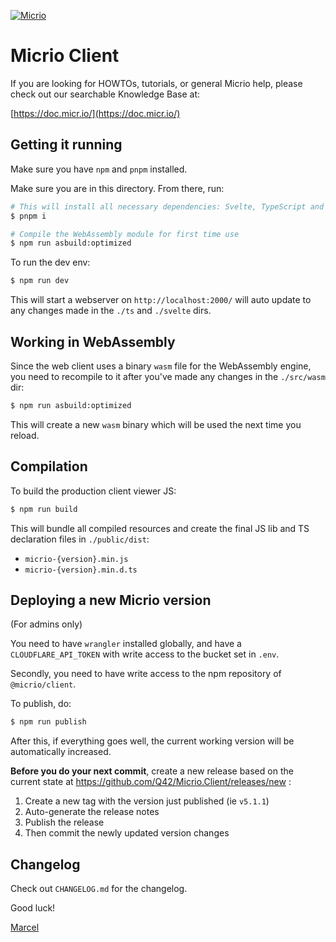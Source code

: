 [![Micrio](https://b.micr.io/_statics/img/micrio-logo.png)](https://micr.io/)

# Micrio Client

If you are looking for HOWTOs, tutorials, or general Micrio help, please check out our
searchable Knowledge Base at:

[https://doc.micr.io/](https://doc.micr.io/)

## Getting it running

Make sure you have `npm` and `pnpm` installed.

Make sure you are in this directory. From there, run:

```sh
# This will install all necessary dependencies: Svelte, TypeScript and all WebAssembly stuff
$ pnpm i

# Compile the WebAssembly module for first time use
$ npm run asbuild:optimized
```

To run the dev env:

```sh
$ npm run dev
```

This will start a webserver on `http://localhost:2000/` will auto update to any changes made in the `./ts` and `./svelte` dirs.

## Working in WebAssembly

Since the web client uses a binary `wasm` file for the WebAssembly engine, you need to recompile to it after you've made any changes in the `./src/wasm` dir:

```sh
$ npm run asbuild:optimized
```

This will create a new `wasm` binary which will be used the next time you reload.

## Compilation

To build the production client viewer JS:

```sh
$ npm run build
```

This will bundle all compiled resources and create the final JS lib and TS declaration files in `./public/dist`:

* `micrio-{version}.min.js`
* `micrio-{version}.min.d.ts`

## Deploying a new Micrio version

(For admins only)

You need to have `wrangler` installed globally, and have a `CLOUDFLARE_API_TOKEN` with write access to the bucket set in `.env`.

Secondly, you need to have write access to the npm repository of `@micrio/client`.

To publish, do:

```sh
$ npm run publish
```

After this, if everything goes well, the current working version will be automatically increased.

**Before you do your next commit**, create a new release based on the current state at https://github.com/Q42/Micrio.Client/releases/new :

1. Create a new tag with the version just published (ie `v5.1.1`)
2. Auto-generate the release notes
3. Publish the release
4. Then commit the newly updated version changes

## Changelog

Check out `CHANGELOG.md` for the changelog.

Good luck!

[Marcel](mailto:marcel@micr.io)
